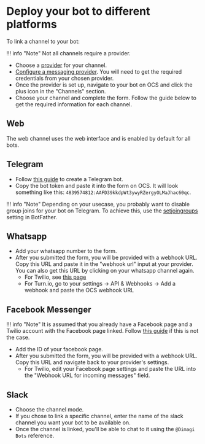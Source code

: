 # Deploy your bot to different platforms

To link a channel to your bot:

!!! info "Note"
    Not all channels require a provider.

- Choose a [provider][2] for your channel.
- [Configure a messaging provider][6]. You will need to get the required credentials from your chosen provider.
- Once the provider is set up, navigate to your bot on OCS and click the plus icon in the "Channels" section.
- Choose your channel and complete the form. Follow the guide below to get the required information for each channel.

## Web
The web channel uses the web interface and is enabled by default for all bots.

## Telegram
- Follow [this guide][1] to create a Telegram bot.
- Copy the bot token and paste it into the form on OCS. It will look something like this: `4839574812:AAFD39kkdpWt3ywyRZergyOLMaJhac60qc`.


!!! info "Note"
    Depending on your usecase, you probably want to disable group joins for your bot on Telegram. To achieve this, use the [setjoingroups][5] setting in BotFather.

## Whatsapp
- Add your whatsapp number to the form.
- After you submitted the form, you will be provided with a webhook URL. Copy this URL and paste it in the "webhook url" input at your provider. You can also get this URL by clicking on your whatsapp channel again.
    - For Twilio, see [this page][3]
    - For Turn.io, go to your settings -> API & Webhooks -> Add a webhook and paste the OCS webhook URL


## Facebook Messenger
!!! info "Note"
    It is assumed that you already have a Facebook page and a Twilio account with the Facebook page linked. Follow [this guide][4] if this is not the case.

- Add the ID of your facebook page.
- After you submitted the form, you will be provided with a webhook URL. Copy this URL and navigate back to your provider's settings.
    - For Twilio, edit your Facebook page settings and paste the URL into the "Webhook URL for incoming messages" field.

## Slack
- Choose the channel mode.
- If you chose to link a specific channel, enter the name of the slack channel you want your bot to be available on.
- Once the channel is linked, you'll be able to chat to it using the `@Dimagi Bots` reference.


[1]: https://flowxo.com/how-to-create-a-bot-for-telegram-short-and-simple-guide-for-beginners/
[2]: ../concepts/messaging_providers.md
[3]: https://www.twilio.com/docs/whatsapp/api#configuring-inbound-message-webhooks
[4]: https://www.twilio.com/docs/conversations/facebook-messenger#setting-up-the-facebook-messenger-channel
[5]: https://core.telegram.org/bots/features#:~:text=/setjoingroups%20%E2%80%93%20toggle%20whether%20your%20bot%20can%20be%20added%20to%20groups%20or%20not.%20All%20bots%20must%20be%20able%20to%20process%20direct%20messages%2C%20but%20if%20your%20bot%20was%20not%20designed%20to%20work%20in%20groups%2C%20you%20can%20disable%20this.
[6]: ./configure_providers.md
